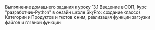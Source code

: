 Выполнение домашнего задания к уроку 13.1 Введение в ООП, Курс "разработчик-Python" в онлайн школе SkyPro:
cоздание классов Категории и Продуктов и тестов к ним, реализация функции загрузки файлов и главной функции
